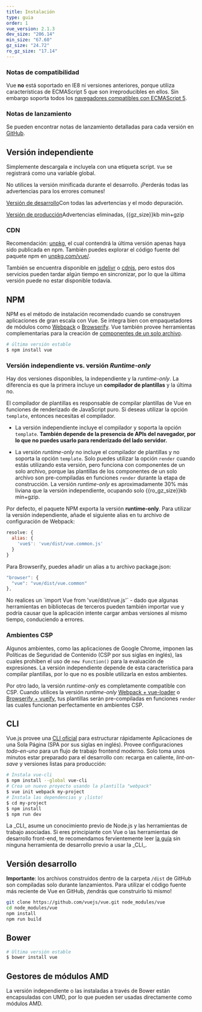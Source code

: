```yaml
---
title: Instalación
type: guia
order: 1
vue_version: 2.1.3
dev_size: "206.14"
min_size: "67.60"
gz_size: "24.72"
ro_gz_size: "17.14"
---
```


### Notas de compatibilidad

Vue **no** está soportado en IE8 ni versiones anteriores, porque utiliza características de ECMAScript 5 que son irreproducibles en ellos. Sin embargo soporta todos los [navegadores compatibles con ECMAScript 5](http://caniuse.com/#feat=es5).

### Notas de lanzamiento

Se pueden encontrar notas de lanzamiento detalladas para cada versión en [GitHub](https://github.com/vuejs/vue/releases).

## Versión independiente

Simplemente descargala e incluyela con una etiqueta script. `Vue` se registrará como una variable global.

<p class="tip">No utilices la versión minificada durante el desarrollo. ¡Perderás todas las advertencias para los errores comunes!</p>

<div id="downloads">
<a class="button" href="/js/vue.js" download>Versión de desarrollo</a><span class="light info">Con todas las advertencias y el modo depuración.</span>

<a class="button" href="/js/vue.min.js" download>Versión de producción</a><span class="light info">Advertencias eliminadas, {{gz_size}}kb min+gzip</span>
</div>

### CDN

Recomendación: [unpkg](https://unpkg.com/vue/dist/vue.js), el cual contendrá la última versión apenas haya sido publicada en npm. También puedes explorar el código fuente del paquete npm en [unpkg.com/vue/](https://unpkg.com/vue/).

También se encuentra disponible en [jsdelivr](//cdn.jsdelivr.net/vue/{{vue_version}}/vue.js) o [cdnjs](//cdnjs.cloudflare.com/ajax/libs/vue/{{vue_version}}/vue.js), pero estos dos servicios pueden tardar algún tiempo en sincronizar, por lo que la última versión puede no estar disponible todavía.

## NPM

NPM es el método de instalación recomendado cuando se construyen aplicaciones de gran escala con Vue. Se integra bien con empaquetadores de módulos como [Webpack](http://webpack.github.io/) o [Browserify](http://browserify.org/). Vue también provee herramientas complementarias para la creación de [componentes de un solo archivo](single-file-components.html).

``` bash
# última versión estable
$ npm install vue
```
### Versión independiente vs. versión _Runtime-only_

Hay dos versiones disponibles, la independiente y la _runtime-only_. La diferencia es que la primera incluye un **compilador de plantillas** y la última no.

El compilador de plantillas es responsable de compilar plantillas de Vue en funciones de renderizado de JavaScript puro. Si deseas utilizar la opción `template`, entonces necesitas el compilador.

- La versión independiente incluye el compilador y soporta la opción `template`. **También depende de la presencia de APIs del navegador, por lo que no puedes usarlo para renderizado del lado servidor.**

- La versión _runtime-only_ no incluye el compilador de plantillas y no soporta la opción `template`. Solo puedes utilizar la opción `render` cuando estás utilizando esta versión, pero funciona con componentes de un solo archivo, porque las plantillas de los componentes de un solo archivo son pre-compiladas en funciones `render` durante la etapa de construcción. La versión _runtime-only_ es aproximadamente 30% más liviana que la versión independiente, ocupando solo {{ro_gz_size}}kb min+gzip.

Por defecto, el paquete NPM exporta la versión **runtime-only**. Para utilizar la versión independiente, añade el siguiente alias en tu archivo de configuración de Webpack:

``` js
resolve: {
  alias: {
    'vue$': 'vue/dist/vue.common.js'
  }
}
```

Para Browserify, puedes añadir un alias a tu archivo package.json:

``` js
"browser": {
  "vue": "vue/dist/vue.common"
},
```

<p class="tip">No realices un `import Vue from 'vue/dist/vue.js'` - dado que algunas herramientas en bibliotecas de terceros pueden también importar vue y podría causar que la aplicación intente cargar ambas versiones al mismo tiempo, conduciendo a errores.</p>

### Ambientes CSP

Algunos ambientes, como las aplicaciones de Google Chrome, imponen las Políticas de Seguridad de Contenido (CSP por sus siglas en inglés), las cuales prohiben el uso de `new Function()` para la evaluación de expresiones. La versión independiente depende de esta característica para compilar plantillas, por lo que no es posible utilizarla en estos ambientes.

Por otro lado, la versión _runtime-only_ es completamente compatible con CSP. Cuando utilices la versión _runtime-only_ [Webpack + vue-loader](https://github.com/vuejs-templates/webpack-simple) o [Browserify + vueify](https://github.com/vuejs-templates/browserify-simple), tus plantillas serán pre-compiladas en funciones `render` las cuales funcionan perfectamente en ambientes CSP.

## CLI

Vue.js provee una [CLI oficial](https://github.com/vuejs/vue-cli) para estructurar rápidamente Aplicaciones de una Sola Página (SPA por sus siglas en inglés). Provee configuraciones _todo-en-uno_ para un flujo de trabajo frontend moderno. Solo toma unos minutos estar preparado para el desarrollo con: recarga en caliente, _lint-on-save_ y versiones listas para producción:

``` bash
# Instala vue-cli
$ npm install --global vue-cli
# Crea un nuevo proyecto usando la plantilla "webpack"
$ vue init webpack my-project
# Instala las dependencias y ¡listo!
$ cd my-project
$ npm install
$ npm run dev
```

<p class="tip">La _CLI_ asume un conocimiento previo de Node.js y las herramientas de trabajo asociadas. Si eres principiante con Vue o las herramientas de desarrollo front-end, te recomendamos fervientemente leer <a href="./">la guía</a> sin ninguna herramienta de desarrollo previo a usar la _CLI_.</p>

## Versión desarrollo

**Importante**: los archivos construidos dentro de la carpeta `/dist` de GitHub son compiladas solo durante lanzamientos. Para utilizar el código fuente más reciente de Vue en GitHub, ¡tendrás que construirlo tú mismo!

``` bash
git clone https://github.com/vuejs/vue.git node_modules/vue
cd node_modules/vue
npm install
npm run build
```

## Bower

``` bash
# Última versión estable
$ bower install vue
```

## Gestores de módulos AMD

La versión independiente o las instaladas a través de Bower están encapsuladas con UMD, por lo que pueden ser usadas directamente como módulos AMD.
